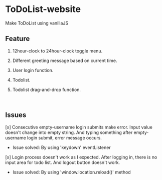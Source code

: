 # ToDoList-website

Make ToDoList using vanillaJS

## Feature

1. 12hour-clock to 24hour-clock toggle menu.
2. Different greeting message based on current time.
3. User login function.
4. Todolist.
5. Todolist drag-and-drop function.

   <br>

## Issues

[x] Consecutive empty-username login submits make error. Input value doesn't change into empty string. And typing something after empty-username login submit, error message occurs.<br>

- Issue solved: By using 'keydown' eventListener

[x] Login process doesn't work as I expected. After logging in, there is no input area for todo list. And logout button doesn't work.<br>

- Issue solved: By using 'window.location.reload()' method
